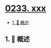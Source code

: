 # [0233. xxx](https://github.com/Tdahuyou/TNotes.leetcode/tree/main/notes/0233.%20xxx)

<!-- region:toc -->

- [1. 📝 概述](#1--概述)

<!-- endregion:toc -->

## 1. 📝 概述
